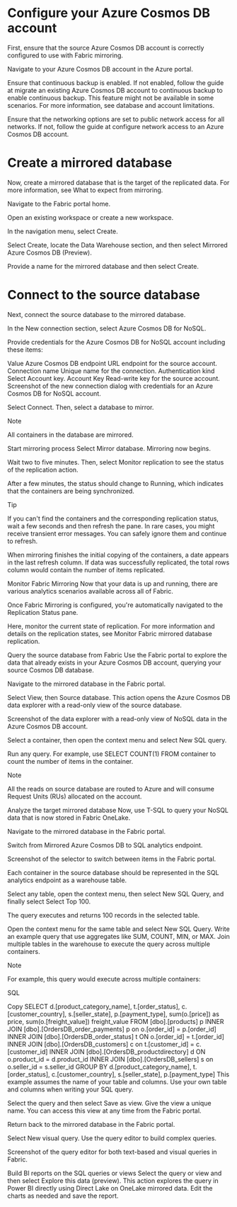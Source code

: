 # Configure your Azure Cosmos DB account

First, ensure that the source Azure Cosmos DB account is correctly configured to use with Fabric mirroring.

Navigate to your Azure Cosmos DB account in the Azure portal.

Ensure that continuous backup is enabled. If not enabled, follow the guide at migrate an existing Azure Cosmos DB account to continuous backup to enable continuous backup. This feature might not be available in some scenarios. For more information, see database and account limitations.

Ensure that the networking options are set to public network access for all networks. If not, follow the guide at configure network access to an Azure Cosmos DB account.

# Create a mirrored database

Now, create a mirrored database that is the target of the replicated data. For more information, see What to expect from mirroring.

Navigate to the Fabric portal home.

Open an existing workspace or create a new workspace.

In the navigation menu, select Create.

Select Create, locate the Data Warehouse section, and then select Mirrored Azure Cosmos DB (Preview).

Provide a name for the mirrored database and then select Create.

# Connect to the source database
Next, connect the source database to the mirrored database.

In the New connection section, select Azure Cosmos DB for NoSQL.

Provide credentials for the Azure Cosmos DB for NoSQL account including these items:

Value
Azure Cosmos DB endpoint	URL endpoint for the source account.
Connection name	Unique name for the connection.
Authentication kind	Select Account key.
Account Key	Read-write key for the source account.
Screenshot of the new connection dialog with credentials for an Azure Cosmos DB for NoSQL account.

Select Connect. Then, select a database to mirror.

 Note

All containers in the database are mirrored.

Start mirroring process
Select Mirror database. Mirroring now begins.

Wait two to five minutes. Then, select Monitor replication to see the status of the replication action.

After a few minutes, the status should change to Running, which indicates that the containers are being synchronized.

 Tip

If you can't find the containers and the corresponding replication status, wait a few seconds and then refresh the pane. In rare cases, you might receive transient error messages. You can safely ignore them and continue to refresh.

When mirroring finishes the initial copying of the containers, a date appears in the last refresh column. If data was successfully replicated, the total rows column would contain the number of items replicated.

Monitor Fabric Mirroring
Now that your data is up and running, there are various analytics scenarios available across all of Fabric.

Once Fabric Mirroring is configured, you're automatically navigated to the Replication Status pane.

Here, monitor the current state of replication. For more information and details on the replication states, see Monitor Fabric mirrored database replication.

Query the source database from Fabric
Use the Fabric portal to explore the data that already exists in your Azure Cosmos DB account, querying your source Cosmos DB database.

Navigate to the mirrored database in the Fabric portal.

Select View, then Source database. This action opens the Azure Cosmos DB data explorer with a read-only view of the source database.

Screenshot of the data explorer with a read-only view of NoSQL data in the Azure Cosmos DB account.

Select a container, then open the context menu and select New SQL query.

Run any query. For example, use SELECT COUNT(1) FROM container to count the number of items in the container.

 Note

All the reads on source database are routed to Azure and will consume Request Units (RUs) allocated on the account.

Analyze the target mirrored database
Now, use T-SQL to query your NoSQL data that is now stored in Fabric OneLake.

Navigate to the mirrored database in the Fabric portal.

Switch from Mirrored Azure Cosmos DB to SQL analytics endpoint.

Screenshot of the selector to switch between items in the Fabric portal.

Each container in the source database should be represented in the SQL analytics endpoint as a warehouse table.

Select any table, open the context menu, then select New SQL Query, and finally select Select Top 100.

The query executes and returns 100 records in the selected table.

Open the context menu for the same table and select New SQL Query. Write an example query that use aggregates like SUM, COUNT, MIN, or MAX. Join multiple tables in the warehouse to execute the query across multiple containers.

 Note

For example, this query would execute across multiple containers:

SQL

Copy
SELECT
    d.[product_category_name],
    t.[order_status],
    c.[customer_country],
    s.[seller_state],
    p.[payment_type],
    sum(o.[price]) as price,
    sum(o.[freight_value]) freight_value 
FROM
    [dbo].[products] p 
INNER JOIN
    [dbo].[OrdersDB_order_payments] p 
        on o.[order_id] = p.[order_id] 
INNER JOIN
    [dbo].[OrdersDB_order_status] t 
        ON o.[order_id] = t.[order_id] 
INNER JOIN
    [dbo].[OrdersDB_customers] c 
        on t.[customer_id] = c.[customer_id] 
INNER JOIN
    [dbo].[OrdersDB_productdirectory] d 
        ON o.product_id = d.product_id 
INNER JOIN
    [dbo].[OrdersDB_sellers] s 
        on o.seller_id = s.seller_id 
GROUP BY
    d.[product_category_name],
    t.[order_status],
    c.[customer_country],
    s.[seller_state],
    p.[payment_type]
This example assumes the name of your table and columns. Use your own table and columns when writing your SQL query.

Select the query and then select Save as view. Give the view a unique name. You can access this view at any time from the Fabric portal.

Return back to the mirrored database in the Fabric portal.

Select New visual query. Use the query editor to build complex queries.

Screenshot of the query editor for both text-based and visual queries in Fabric.


Build BI reports on the SQL queries or views
Select the query or view and then select Explore this data (preview). This action explores the query in Power BI directly using Direct Lake on OneLake mirrored data.
Edit the charts as needed and save the report.
